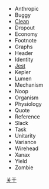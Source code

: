 * Anthropic
* Buggy
* [Clean](./posts/clean.md)
* Dropout
* Economy
* Footnote
* Graphs
* Header
* Identity
* [Jest](./posts/jest.md)
* Kepler
* Lumen
* Mechanism
* Noop
* Organism
* Physiology
* Quote
* Reference
* Slack
* Task
* Unitarity
* Variance
* Wirehead
* Xanax
* Yield
* Zombie

[关于](./about.md)

